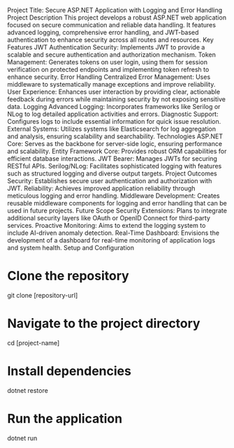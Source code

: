 Project Title: Secure ASP.NET Application with Logging and Error Handling
Project Description
This project develops a robust ASP.NET web application focused on secure communication and reliable data handling. It features advanced logging, comprehensive error handling, and JWT-based authentication to enhance security across all routes and resources.
Key Features
JWT Authentication
Security: Implements JWT to provide a scalable and secure authentication and authorization mechanism.
Token Management: Generates tokens on user login, using them for session verification on protected endpoints and implementing token refresh to enhance security.
Error Handling
Centralized Error Management: Uses middleware to systematically manage exceptions and improve reliability.
User Experience: Enhances user interaction by providing clear, actionable feedback during errors while maintaining security by not exposing sensitive data.
Logging
Advanced Logging: Incorporates frameworks like Serilog or NLog to log detailed application activities and errors.
Diagnostic Support: Configures logs to include essential information for quick issue resolution.
External Systems: Utilizes systems like Elasticsearch for log aggregation and analysis, ensuring scalability and searchability.
Technologies
ASP.NET Core: Serves as the backbone for server-side logic, ensuring performance and scalability.
Entity Framework Core: Provides robust ORM capabilities for efficient database interactions.
JWT Bearer: Manages JWTs for securing RESTful APIs.
Serilog/NLog: Facilitates sophisticated logging with features such as structured logging and diverse output targets.
Project Outcomes
Security: Establishes secure user authentication and authorization with JWT.
Reliability: Achieves improved application reliability through meticulous logging and error handling.
Middleware Development: Creates reusable middleware components for logging and error handling that can be used in future projects.
Future Scope
Security Extensions: Plans to integrate additional security layers like OAuth or OpenID Connect for third-party services.
Proactive Monitoring: Aims to extend the logging system to include AI-driven anomaly detection.
Real-Time Dashboard: Envisions the development of a dashboard for real-time monitoring of application logs and system health.
Setup and Configuration
# Clone the repository
git clone [repository-url]

# Navigate to the project directory
cd [project-name]

# Install dependencies
dotnet restore

# Run the application
dotnet run

